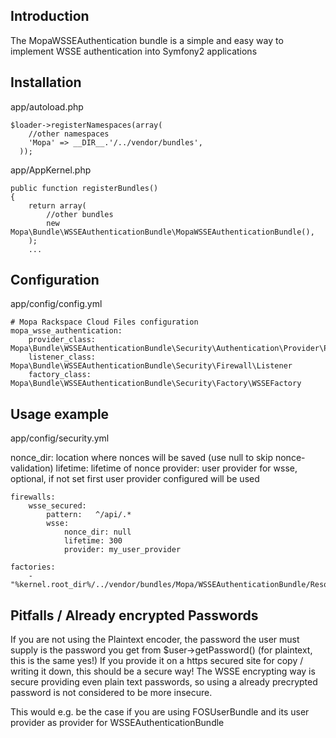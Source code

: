 ## Introduction

The MopaWSSEAuthentication bundle is a simple and easy way to implement WSSE authentication into Symfony2 applications

## Installation

app/autoload.php

```
$loader->registerNamespaces(array(
    //other namespaces
    'Mopa' => __DIR__.'/../vendor/bundles',
  ));
```

app/AppKernel.php

```
public function registerBundles()
{
    return array(
        //other bundles
        new Mopa\Bundle\WSSEAuthenticationBundle\MopaWSSEAuthenticationBundle(),
    );
    ...
```

## Configuration

app/config/config.yml

```
# Mopa Rackspace Cloud Files configuration
mopa_wsse_authentication:
    provider_class: Mopa\Bundle\WSSEAuthenticationBundle\Security\Authentication\Provider\Provider
    listener_class: Mopa\Bundle\WSSEAuthenticationBundle\Security\Firewall\Listener
    factory_class: Mopa\Bundle\WSSEAuthenticationBundle\Security\Factory\WSSEFactory
```

## Usage example

app/config/security.yml

nonce_dir: location where nonces will be saved (use null to skip nonce-validation)
lifetime: lifetime of nonce
provider: user provider for wsse, optional, if not set first user provider configured will be used

```
firewalls:
    wsse_secured:
        pattern:   ^/api/.*
        wsse:
            nonce_dir: null
            lifetime: 300
            provider: my_user_provider

factories:
    - "%kernel.root_dir%/../vendor/bundles/Mopa/WSSEAuthenticationBundle/Resources/config/security_factories.yml"
```

## Pitfalls / Already encrypted Passwords

If you are not using the Plaintext encoder, the password the user must supply is the password you get from $user->getPassword() (for plaintext, this is the same yes!)
If you provide it on a https secured site for copy / writing it down, this should be a secure way!
The WSSE encrypting way is secure providing even plain text passwords, so using a already precrypted password is not considered to be more insecure.

This would e.g. be the case if you are using FOSUserBundle and its user provider as provider for WSSEAuthenticationBundle

